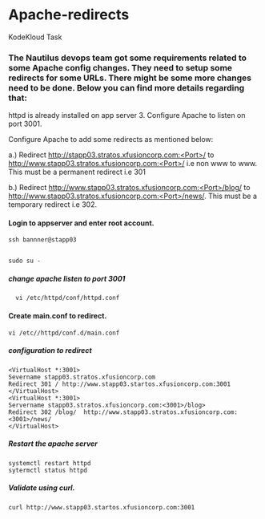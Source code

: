 # Apache-redirects
KodeKloud Task

### The Nautilus devops team got some requirements related to some Apache config changes. They need to setup some redirects for some URLs. There might be some more changes need to be done. Below you can find more details regarding that:



httpd is already installed on app server 3. Configure Apache to listen on port 3001.

Configure Apache to add some redirects as mentioned below:

a.) Redirect http://stapp03.stratos.xfusioncorp.com:<Port>/ to http://www.stapp03.stratos.xfusioncorp.com:<Port>/ i.e non www to www. This must be a permanent redirect i.e 301

b.) Redirect http://www.stapp03.stratos.xfusioncorp.com:<Port>/blog/ to http://www.stapp03.stratos.xfusioncorp.com:<Port>/news/. This must be a temporary redirect i.e 302.

#### Login to appserver and enter root account.
```
ssh bannner@stapp03


sudo su -
```
##### change apache listen to  port 3001
```
  vi /etc/httpd/conf/httpd.conf
```
#### Create main.conf to redirect.
```
vi /etc//httpd/conf.d/main.conf
```
##### configuration to redirect
```
<VirtualHost *:3001>
Severname stapp03.stratos.xfusioncorp.com
Redirect 301 / http://www.stapp03.startos.xfusioncorp.com:3001
</VirtualHost>
<VirtualHost *:3001>
Servername stapp03.stratos.xfusioncorp.com:<3001>/blog>
Redirect 302 /blog/  http://www.stapp03.stratos.xfusioncorp.com:<3001>/news/
</VirtualHost>
```
##### Restart the apache server
```
systemctl restart httpd
sytermctl status httpd
```
##### Validate using curl.
```
curl http://www.stapp03.startos.xfusioncorp.com:3001
```
